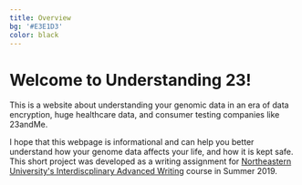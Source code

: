 ```yaml
---
title: Overview
bg: '#E3E1D3'
color: black
---
```


# Welcome to Understanding 23!

This is a website about understanding your genomic data in an era of data encryption, huge healthcare data, and consumer testing companies like 23andMe.

I hope that this webpage is informational and can help you better understand how your genome data affects your life, and how it is kept safe. This short project was developed as a writing assignment
for [Northeastern University's Interdiscplinary Advanced Writing](https://www.northeastern.edu/writing/advanced-writing-in-the-disciplines/) course in Summer 2019.


